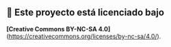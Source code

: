 ## 📝 Este proyecto está licenciado bajo
**[Creative Commons BY-NC-SA 4.0]**(https://creativecommons.org/licenses/by-nc-sa/4.0/).
